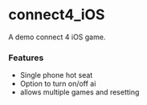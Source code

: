 # connect4_iOS
A demo connect 4 iOS game.

### Features
* Single phone hot seat
* Option to turn on/off ai
* allows multiple games and resetting